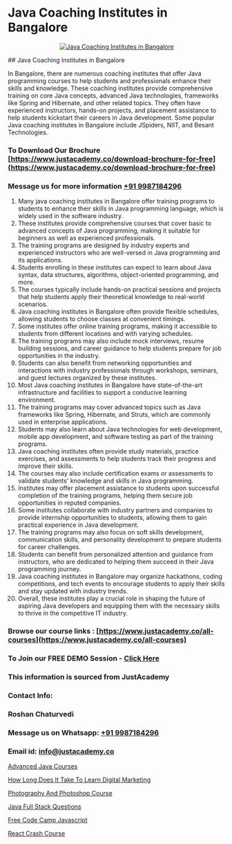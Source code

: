 # Java Coaching Institutes in Bangalore

<p align="center">
  <a href="https://justacademy.co/course-detail/core-java-training">
    <img src="https://justacademy.co/storage2/course_image/1677245426_course_image.webp" alt="Java Coaching Institutes in Bangalore">
  </a>
</p>
## Java Coaching Institutes in Bangalore

In Bangalore, there are numerous coaching institutes that offer Java programming courses to help students and professionals enhance their skills and knowledge. These coaching institutes provide comprehensive training on core Java concepts, advanced Java technologies, frameworks like Spring and Hibernate, and other related topics. They often have experienced instructors, hands-on projects, and placement assistance to help students kickstart their careers in Java development. Some popular Java coaching institutes in Bangalore include JSpiders, NIIT, and Besant Technologies.
### To Download Our Brochure [https://www.justacademy.co/download-brochure-for-free](https://www.justacademy.co/download-brochure-for-free)
### Message us for more information [+91 9987184296](https://api.whatsapp.com/send?phone=919987184296)
1) Many java coaching institutes in Bangalore offer training programs to students to enhance their skills in Java programming language, which is widely used in the software industry.
2) These institutes provide comprehensive courses that cover basic to advanced concepts of Java programming, making it suitable for beginners as well as experienced professionals.
3) The training programs are designed by industry experts and experienced instructors who are well-versed in Java programming and its applications.
4) Students enrolling in these institutes can expect to learn about Java syntax, data structures, algorithms, object-oriented programming, and more.
5) The courses typically include hands-on practical sessions and projects that help students apply their theoretical knowledge to real-world scenarios.
6) Java coaching institutes in Bangalore often provide flexible schedules, allowing students to choose classes at convenient timings.
7) Some institutes offer online training programs, making it accessible to students from different locations and with varying schedules.
8) The training programs may also include mock interviews, resume building sessions, and career guidance to help students prepare for job opportunities in the industry.
9) Students can also benefit from networking opportunities and interactions with industry professionals through workshops, seminars, and guest lectures organized by these institutes.
10) Most Java coaching institutes in Bangalore have state-of-the-art infrastructure and facilities to support a conducive learning environment.
11) The training programs may cover advanced topics such as Java frameworks like Spring, Hibernate, and Struts, which are commonly used in enterprise applications.
12) Students may also learn about Java technologies for web development, mobile app development, and software testing as part of the training programs.
13) Java coaching institutes often provide study materials, practice exercises, and assessments to help students track their progress and improve their skills.
14) The courses may also include certification exams or assessments to validate students' knowledge and skills in Java programming.
15) Institutes may offer placement assistance to students upon successful completion of the training programs, helping them secure job opportunities in reputed companies.
16) Some institutes collaborate with industry partners and companies to provide internship opportunities to students, allowing them to gain practical experience in Java development.
17) The training programs may also focus on soft skills development, communication skills, and personality development to prepare students for career challenges.
18) Students can benefit from personalized attention and guidance from instructors, who are dedicated to helping them succeed in their Java programming journey.
19) Java coaching institutes in Bangalore may organize hackathons, coding competitions, and tech events to encourage students to apply their skills and stay updated with industry trends.
20) Overall, these institutes play a crucial role in shaping the future of aspiring Java developers and equipping them with the necessary skills to thrive in the competitive IT industry.

### Browse our course links : [https://www.justacademy.co/all-courses](https://www.justacademy.co/all-courses) 
### To Join our FREE DEMO Session - [Click Here](https://www.justacademy.co/register-for-course-demo)


### This information is sourced from JustAcademy
### Contact Info:
### Roshan Chaturvedi
### Message us on Whatsapp: [+91 9987184296](https://api.whatsapp.com/send?phone=919987184296)
### Email id: [info@justacademy.co](mailto:info@justacademy.co)
                
[Advanced Java Courses](https://www.linkedin.com/pulse/advanced-java-courses-justacademy-kolkata-8k4te?trackingId=X2LdI1ACrUEDwdxD%2FI25Tw%3D%3D&lipi=urn%3Ali%3Apage%3Ad_flagship3_company_admin%3B57ggr4WVTUuBeEA%2FxPy55A%3D%3D)

[How Long Does It Take To Learn Digital Marketing](https://www.linkedin.com/pulse/how-long-does-take-learn-digital-marketing-justacademy-bay-area-dgpgc?trackingId=Szqzgr%2BLS42%2Fnm8CoKduFw%3D%3D&lipi=urn%3Ali%3Apage%3Ad_flagship3_company_admin%3BhbElZiCQTlqguIKF9h%2Fv0A%3D%3D)

[Photography And Photoshop Course](https://medium.com/@prempja40/photography-and-photoshop-course-57d54e2baf38)

[Java Full Stack Questions](https://medium.com/@shivamja27/java-full-stack-questions-2d9450810e61)

[Free Code Camp Javascript](https://justacademyin.github.io/justacademy/free-code-camp-javascript)

[React Crash Course](https://justacademyin.github.io/justacademy/react-crash-course)

